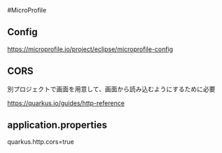 #MicroProfile

## Config

https://microprofile.io/project/eclipse/microprofile-config

## CORS

別プロジェクトで画面を用意して、画面から読み込むようにするために必要

https://quarkus.io/guides/http-reference

application.properties
----
quarkus.http.cors=true 
